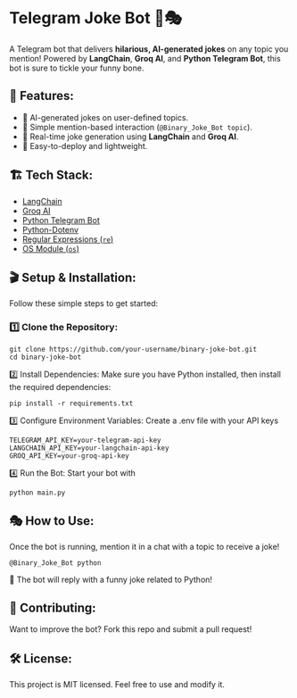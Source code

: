 # Telegram Joke Bot 🤖🎭

A Telegram bot that delivers **hilarious, AI-generated jokes** on any topic you mention! Powered by **LangChain**, **Groq AI**, and **Python Telegram Bot**, this bot is sure to tickle your funny bone. 

## 🚀 Features:
- 🤖 AI-generated jokes on user-defined topics.
- 📝 Simple mention-based interaction (`@Binary_Joke_Bot topic`).
- 🔄 Real-time joke generation using **LangChain** and **Groq AI**.
- 🎯 Easy-to-deploy and lightweight.

## 🏗️ Tech Stack:
- [LangChain](https://python.langchain.com/)
- [Groq AI](https://groq.com/)
- [Python Telegram Bot](https://python-telegram-bot.readthedocs.io/)
- [Python-Dotenv](https://pypi.org/project/python-dotenv/)
- [Regular Expressions (`re`)](https://docs.python.org/3/library/re.html)
- [OS Module (`os`)](https://docs.python.org/3/library/os.html)

## 🎬 Setup & Installation:
Follow these simple steps to get started:

### 1️⃣ Clone the Repository:
```
git clone https://github.com/your-username/binary-joke-bot.git
cd binary-joke-bot
```
2️⃣ Install Dependencies:
Make sure you have Python installed, then install the required dependencies:
```
pip install -r requirements.txt
```
3️⃣ Configure Environment Variables:
Create a .env file with your API keys
```
TELEGRAM_API_KEY=your-telegram-api-key
LANGCHAIN_API_KEY=your-langchain-api-key
GROQ_API_KEY=your-groq-api-key
```
4️⃣ Run the Bot:
Start your bot with
```
python main.py
```
## 🎭 How to Use:
Once the bot is running, mention it in a chat with a topic to receive a joke!
```
@Binary_Joke_Bot python
```
📌 The bot will reply with a funny joke related to Python!
## 🔗 Contributing:
Want to improve the bot? Fork this repo and submit a pull request!
## 🛠️ License:
This project is MIT licensed. Feel free to use and modify it.
